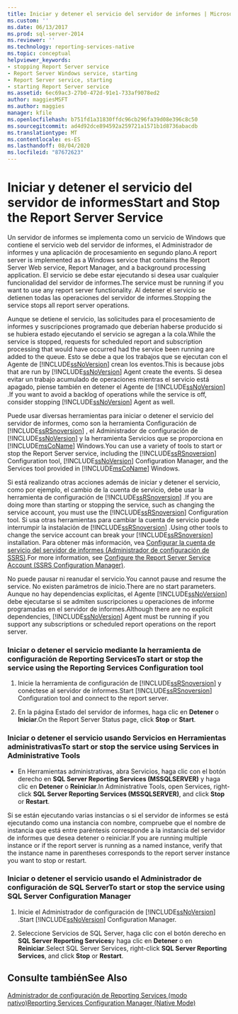 ```yaml
---
title: Iniciar y detener el servicio del servidor de informes | Microsoft Docs
ms.custom: ''
ms.date: 06/13/2017
ms.prod: sql-server-2014
ms.reviewer: ''
ms.technology: reporting-services-native
ms.topic: conceptual
helpviewer_keywords:
- stopping Report Server service
- Report Server Windows service, starting
- Report Server service, starting
- starting Report Server service
ms.assetid: 6ec69ac3-27b0-472d-91e1-733af9078ed2
author: maggiesMSFT
ms.author: maggies
manager: kfile
ms.openlocfilehash: b751fd1a31830ffdc96cb296fa39d08e396c8c50
ms.sourcegitcommit: ad4d92dce894592a259721a1571b1d8736abacdb
ms.translationtype: MT
ms.contentlocale: es-ES
ms.lasthandoff: 08/04/2020
ms.locfileid: "87672623"
---
```

# <a name="start-and-stop-the-report-server-service"></a><span data-ttu-id="2e5af-102">Iniciar y detener el servicio del servidor de informes</span><span class="sxs-lookup"><span data-stu-id="2e5af-102">Start and Stop the Report Server Service</span></span>
  <span data-ttu-id="2e5af-103">Un servidor de informes se implementa como un servicio de Windows que contiene el servicio web del servidor de informes, el Administrador de informes y una aplicación de procesamiento en segundo plano.</span><span class="sxs-lookup"><span data-stu-id="2e5af-103">A report server is implemented as a Windows service that contains the Report Server Web service, Report Manager, and a background processing application.</span></span> <span data-ttu-id="2e5af-104">El servicio se debe estar ejecutando si desea usar cualquier funcionalidad del servidor de informes.</span><span class="sxs-lookup"><span data-stu-id="2e5af-104">The service must be running if you want to use any report server functionality.</span></span> <span data-ttu-id="2e5af-105">Al detener el servicio se detienen todas las operaciones del servidor de informes.</span><span class="sxs-lookup"><span data-stu-id="2e5af-105">Stopping the service stops all report server operations.</span></span>  
  
 <span data-ttu-id="2e5af-106">Aunque se detiene el servicio, las solicitudes para el procesamiento de informes y suscripciones programado que deberían haberse producido si se hubiera estado ejecutando el servicio se agregan a la cola.</span><span class="sxs-lookup"><span data-stu-id="2e5af-106">While the service is stopped, requests for scheduled report and subscription processing that would have occurred had the service been running are added to the queue.</span></span> <span data-ttu-id="2e5af-107">Esto se debe a que los trabajos que se ejecutan con el Agente de [!INCLUDE[ssNoVersion](../../includes/ssnoversion-md.md)] crean los eventos.</span><span class="sxs-lookup"><span data-stu-id="2e5af-107">This is because jobs that are run by [!INCLUDE[ssNoVersion](../../includes/ssnoversion-md.md)] Agent create the events.</span></span> <span data-ttu-id="2e5af-108">Si desea evitar un trabajo acumulado de operaciones mientras el servicio está apagado, piense también en detener el Agente de [!INCLUDE[ssNoVersion](../../includes/ssnoversion-md.md)] .</span><span class="sxs-lookup"><span data-stu-id="2e5af-108">If you want to avoid a backlog of operations while the service is off, consider stopping [!INCLUDE[ssNoVersion](../../includes/ssnoversion-md.md)] Agent as well.</span></span>  
  
 <span data-ttu-id="2e5af-109">Puede usar diversas herramientas para iniciar o detener el servicio del servidor de informes, como son la herramienta Configuración de [!INCLUDE[ssRSnoversion](../../includes/ssrsnoversion-md.md)] , el Administrador de configuración de [!INCLUDE[ssNoVersion](../../includes/ssnoversion-md.md)] y la herramienta Servicios que se proporciona en [!INCLUDE[msCoName](../../includes/msconame-md.md)] Windows.</span><span class="sxs-lookup"><span data-stu-id="2e5af-109">You can use a variety of tools to start or stop the Report Server service, including the [!INCLUDE[ssRSnoversion](../../includes/ssrsnoversion-md.md)] Configuration tool, [!INCLUDE[ssNoVersion](../../includes/ssnoversion-md.md)] Configuration Manager, and the Services tool provided in [!INCLUDE[msCoName](../../includes/msconame-md.md)] Windows.</span></span>  
  
 <span data-ttu-id="2e5af-110">Si está realizando otras acciones además de iniciar y detener el servicio, como por ejemplo, el cambio de la cuenta de servicio, debe usar la herramienta de configuración de [!INCLUDE[ssRSnoversion](../../includes/ssrsnoversion-md.md)] .</span><span class="sxs-lookup"><span data-stu-id="2e5af-110">If you are doing more than starting or stopping the service, such as changing the service account, you must use the [!INCLUDE[ssRSnoversion](../../includes/ssrsnoversion-md.md)] Configuration tool.</span></span> <span data-ttu-id="2e5af-111">Si usa otras herramientas para cambiar la cuenta de servicio puede interrumpir la instalación de [!INCLUDE[ssRSnoversion](../../includes/ssrsnoversion-md.md)] .</span><span class="sxs-lookup"><span data-stu-id="2e5af-111">Using other tools to change the service account can break your [!INCLUDE[ssRSnoversion](../../includes/ssrsnoversion-md.md)] installation.</span></span> <span data-ttu-id="2e5af-112">Para obtener más información, vea [Configurar la cuenta de servicio del servidor de informes &#40;Administrador de configuración de SSRS&#41;](../install-windows/configure-the-report-server-service-account-ssrs-configuration-manager.md).</span><span class="sxs-lookup"><span data-stu-id="2e5af-112">For more information, see [Configure the Report Server Service Account &#40;SSRS Configuration Manager&#41;](../install-windows/configure-the-report-server-service-account-ssrs-configuration-manager.md).</span></span>  
  
 <span data-ttu-id="2e5af-113">No puede pausar ni reanudar el servicio.</span><span class="sxs-lookup"><span data-stu-id="2e5af-113">You cannot pause and resume the service.</span></span> <span data-ttu-id="2e5af-114">No existen parámetros de inicio.</span><span class="sxs-lookup"><span data-stu-id="2e5af-114">There are no start parameters.</span></span> <span data-ttu-id="2e5af-115">Aunque no hay dependencias explícitas, el Agente [!INCLUDE[ssNoVersion](../../includes/ssnoversion-md.md)] debe ejecutarse si se admiten suscripciones u operaciones de informe programadas en el servidor de informes.</span><span class="sxs-lookup"><span data-stu-id="2e5af-115">Although there are no explicit dependencies, [!INCLUDE[ssNoVersion](../../includes/ssnoversion-md.md)] Agent must be running if you support any subscriptions or scheduled report operations on the report server.</span></span>  
  
### <a name="to-start-or-stop-the-service-using-the-reporting-services-configuration-tool"></a><span data-ttu-id="2e5af-116">Iniciar o detener el servicio mediante la herramienta de configuración de Reporting Services</span><span class="sxs-lookup"><span data-stu-id="2e5af-116">To start or stop the service using the Reporting Services Configuration tool</span></span>  
  
1.  <span data-ttu-id="2e5af-117">Inicie la herramienta de configuración de [!INCLUDE[ssRSnoversion](../../includes/ssrsnoversion-md.md)] y conéctese al servidor de informes.</span><span class="sxs-lookup"><span data-stu-id="2e5af-117">Start [!INCLUDE[ssRSnoversion](../../includes/ssrsnoversion-md.md)] Configuration tool and connect to the report server.</span></span>  
  
2.  <span data-ttu-id="2e5af-118">En la página Estado del servidor de informes, haga clic en **Detener** o **Iniciar**.</span><span class="sxs-lookup"><span data-stu-id="2e5af-118">On the Report Server Status page, click **Stop** or **Start**.</span></span>  
  
### <a name="to-start-or-stop-the-service-using-services-in-administrative-tools"></a><span data-ttu-id="2e5af-119">Iniciar o detener el servicio usando Servicios en Herramientas administrativas</span><span class="sxs-lookup"><span data-stu-id="2e5af-119">To start or stop the service using Services in Administrative Tools</span></span>  
  
-   <span data-ttu-id="2e5af-120">En Herramientas administrativas, abra Servicios, haga clic con el botón derecho en **SQL Server Reporting Services (MSSQLSERVER)** y haga clic en **Detener** o **Reiniciar**.</span><span class="sxs-lookup"><span data-stu-id="2e5af-120">In Administrative Tools, open Services, right-click **SQL Server Reporting Services (MSSQLSERVER)**, and click **Stop** or **Restart**.</span></span>  
  
 <span data-ttu-id="2e5af-121">Si se están ejecutando varias instancias o si el servidor de informes se está ejecutando como una instancia con nombre, compruebe que el nombre de instancia que está entre paréntesis corresponde a la instancia del servidor de informes que desea detener o reiniciar.</span><span class="sxs-lookup"><span data-stu-id="2e5af-121">If you are running multiple instance or if the report server is running as a named instance, verify that the instance name in parentheses corresponds to the report server instance you want to stop or restart.</span></span>  
  
### <a name="to-start-or-stop-the-service-using-sql-server-configuration-manager"></a><span data-ttu-id="2e5af-122">Iniciar o detener el servicio usando el Administrador de configuración de SQL Server</span><span class="sxs-lookup"><span data-stu-id="2e5af-122">To start or stop the service using SQL Server Configuration Manager</span></span>  
  
1.  <span data-ttu-id="2e5af-123">Inicie el Administrador de configuración de [!INCLUDE[ssNoVersion](../../includes/ssnoversion-md.md)] .</span><span class="sxs-lookup"><span data-stu-id="2e5af-123">Start [!INCLUDE[ssNoVersion](../../includes/ssnoversion-md.md)] Configuration Manager.</span></span>  
  
2.  <span data-ttu-id="2e5af-124">Seleccione Servicios de SQL Server, haga clic con el botón derecho en **SQL Server Reporting Services**y haga clic en **Detener** o en **Reiniciar**.</span><span class="sxs-lookup"><span data-stu-id="2e5af-124">Select SQL Server Services, right-click **SQL Server Reporting Services**, and click **Stop** or **Restart**.</span></span>  
  
## <a name="see-also"></a><span data-ttu-id="2e5af-125">Consulte también</span><span class="sxs-lookup"><span data-stu-id="2e5af-125">See Also</span></span>  
 [<span data-ttu-id="2e5af-126">Administrador de configuración de Reporting Services &#40;modo nativo&#41;</span><span class="sxs-lookup"><span data-stu-id="2e5af-126">Reporting Services Configuration Manager &#40;Native Mode&#41;</span></span>](../../sql-server/install/reporting-services-configuration-manager-native-mode.md)  
  
  
